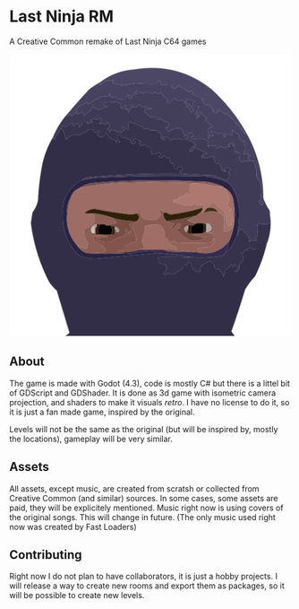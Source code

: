 # Last Ninja RM
 A Creative Common remake of Last Ninja C64 games


![Ninja](https://github.com/CPULL/Last-Ninja-RM/blob/main/Gfx/UI/Icon.svg)


## About
The game is made with Godot (4.3), code is mostly C# but there is a littel bit of GDScript and GDShader.
It is done as 3d game with isometric camera projection, and shaders to make it visuals _retro_.
I have no license to do it, so it is just a fan made game, inspired by the original.

Levels will not be the same as the original (but will be inspired by, mostly the locations), gameplay will be very similar.

## Assets
All assets, except music, are created from scratsh or collected from Creative Common (and similar) sources.
In some cases, some assets are paid, they will be explicitely mentioned.
Music right now is using covers of the original songs. This will change in future. (The only music used right now was created by Fast Loaders)

## Contributing
Right now I do not plan to have collaborators, it is just a hobby projects.
I will release a way to create new rooms and export them as packages, so it will be possible to create new levels.